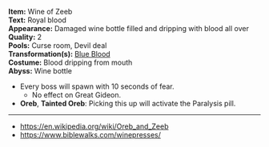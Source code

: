 **Item:** Wine of Zeeb
<br>
**Text:** Royal blood
<br>
**Appearance:** Damaged wine bottle filled and dripping with blood all over
<br>
**Quality:** 2
<br>
**Pools:** Curse room, Devil deal
<br>
**Transformation(s):** [Blue Blood](/docs/transformations/Blue%20Blood/idea.md)
<br>
**Costume:** Blood dripping from mouth
<br>
**Abyss:** Wine bottle

- Every boss will spawn with 10 seconds of fear.
  - No effect on Great Gideon.
- **Oreb**, **Tainted Oreb**: Picking this up will activate the Paralysis pill.

---

- https://en.wikipedia.org/wiki/Oreb_and_Zeeb
- https://www.biblewalks.com/winepresses/
